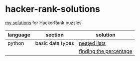 # hacker-rank-solutions
[my solutions](https://www.hackerrank.com/ruthrootz) for HackerRank puzzles

| language         | section          | solution               |
| ---------------- | ---------------- | ---------------------- |
| python           | basic data types | [nested lists](https://github.com/ruthrootz/hacker-rank-solutions/blob/main/python/basic-data-types/nested-lists.py) |
|                  |                  | [finding the percentage](https://github.com/ruthrootz/hacker-rank-solutions/blob/main/python/basic-data-types/finding-the-percentage.py) |
